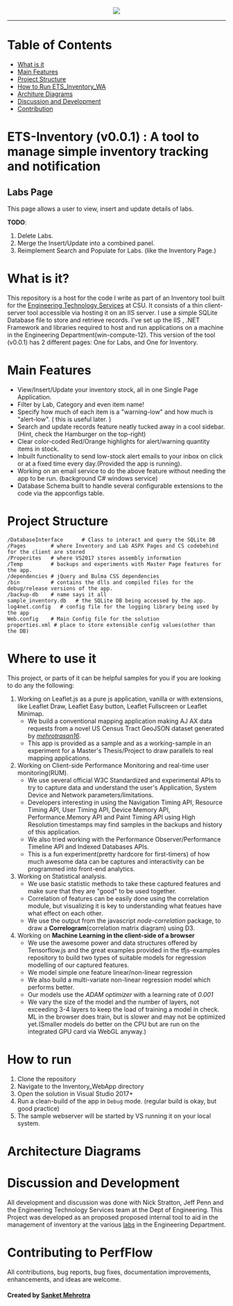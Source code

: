 <div align="center">
  <img src="images/perfflowjs-crop.png"><br>
</div>

-----------------

# Table of Contents
- [What is it](#what_is_it)
- [Main Features](#main-features)  
- [Project Structure](#project_structure)
- [How to Run ETS_Inventory_WA](#how-to-run)
- [Architure Diagrams](#digs)   
- [Discussion and Development](#dev)
- [Contribution](#contri)


# ETS-Inventory (v0.0.1) : A tool to manage simple inventory tracking and notification


## Labs Page

This page allows a user to view, insert and update details of labs. 

**TODO**: 
1. Delete Labs.
2. Merge the Insert/Update into a combined panel.
3. Reimplement Search and Populate for Labs. (like the Inventory Page.)



# What is it? <a name="what_is_it"></a>

This repository is a host for the code I write as part of an Inventory tool built for the [Engineering Technology Services](https://www.engr.colostate.edu/ets/) at CSU. 
It consists of a thin client-server tool accessible via hosting it on an IIS server. I use a simple SQLite Database file to store and retrieve records.
I've set up the IIS , .NET Framework and libraries required to host and run applications on a machine in the Engineering Department(win-compute-12).
This version of the tool (v0.0.1) has 2 different pages: One for Labs, and One for Inventory.

# Main Features <a name="main-features"></a>

- View/Insert/Update your inventory stock, all in one Single Page Application. 
- Filter by Lab, Category and even item name!
- Specify how much of each item is a "warning-low" and how much is "alert-low". ( this is useful later. )
- Search and update records feature neatly tucked away in a cool sidebar.(Hint, check the Hamburger on the top-right) 
- Clear color-coded Red/Orange highlights for alert/warning quantity items in stock.
- Inbuilt functionality to send low-stock alert emails to your inbox on click or at a fixed time every day.(Provided the app is running).
- Working on an email service to do the above feature without needing the app to be run. (background C# windows service)
- Database Schema built to handle several configurable extensions to the code via the appconfigs table.

# Project Structure <a name="project_structure"></a>
    /DatabaseInterface      # Class to interact and query the SQLite DB 
    /Pages        # where Inventory and Lab ASPX Pages and CS codebehind for the client are stored
    /Properites   # where VS2017 stores assembly information
    /Temp         # backups and experiments with Master Page features for the app. 
    /dependencies # jQuery and Bulma CSS dependencies 
    /bin          # contains the dlls and compiled files for the debug/release versions of the app.
    /backup-db    # name says it all
    sample_inventory.db   # the SQLite DB being accessed by the app.
    log4net.config   # config file for the logging library being used by the app
    Web.config    # Main Config file for the solution
    properties.xml # place to store extensible config values(other than the DB)
        

# Where to use it <a name="where-to-use"></a>
This project, or parts of it can be helpful samples for you if you are looking to do any the following:
1. Working on Leaflet.js as a pure js application, vanilla or with extensions, like Leaflet Draw, Leaflet Easy button, Leaflet Fullscreen or Leaflet Minimap.
   - We build a conventional mapping application making AJ AX data requests from a novel US Census Tract GeoJSON dataset generated by [*mehrotrasan16*](https://github.com/mehrotrasan16/us-census-tracts-shapefiles-and-geojson).
   - This app is provided as a sample and as a working-sample in an experiment for a Master's Thesis/Project to draw parallels to real mapping applications.
2. Working on Client-side Performance Monitoring and real-time user monitoring(RUM). 
   - We use several official W3C Standardized and experimental APIs to try to capture data and understand the user's Application, System Device and Network parameters/limitations.
   - Developers interesting in using the Navigation Timing API, Resource Timing API, User Timing API, Device Memory API, Performance.Memory API and Paint Timing API using High Resolution timestamps may find samples in the backups and history of this application.
   - We also tried working with the Performance Observer/Performance Timeline API and Indexed Databases APIs.
   - This is a fun experiment(pretty hardcore for first-timers) of how much awesome data can be captures and interactivity can be programmed into front-end analytics. 
3. Working on Statistical analysis.
   - We use basic statistic methods to take these captured features and make sure that they are "good" to be used together. 
   - Correlation of features can be easily done using the correlation module, but visualizing it is key to understanding what featues have what effect on each other.
   - We use the output from the javascript *node-correlation* package, to draw a **Correlogram**(correlation matrix diagram) using D3.
4. Working on **Machine Learning in the client-side of a browser**
   - We use the awesome power and data structures offered by Tensorflow.js and the great examples provided in the tfjs-examples repository to build two types of suitable models for regression modelling of our captured features.
   - We model simple one feature linear/non-linear regression
   - We also build a multi-variate non-linear regression model which performs better.
   - Our models use the *ADAM optimizer* with a learning rate of *0.001*
   - We vary the size of the model and the number of layers, not exceeding 3-4 layers to keep the load of training a model in check. ML in the browser does train, but is slower and may not be optimized yet.(Smaller models do better on the CPU but are run on the integrated GPU card via WebGL anyway.)
   
# How to run <a name="how-to-run"></a>
1. Clone the repository
2. Navigate to the Inventory_WebApp directory
3. Open the solution in Visual Studio 2017+
4. Run a clean-build of the app in `Debug` mode. (regular build is okay, but good practice)
6. The sample webserver will be started by VS running it on your local system.

# Architecture Diagrams <a name="digs"></a>


# Discussion and Development <a name="dev"></a>
All development and discussion was done with Nick Stratton, Jeff Penn and the Engineering Technology Services team at the Dept of Engineering. This Project was developed as an proposed proposed internal tool to aid in the management of inventory at the various [labs](https://www.engr.colostate.edu/ets/lab-and-classroom-overview/) in the Engineering Department.

# Contributing to PerfFlow <a name="contri"></a>
All contributions, bug reports, bug fixes, documentation improvements, enhancements, and ideas are welcome.

#### Created by [Sanket Mehrotra](https://github.com/mehrotrasan16)



